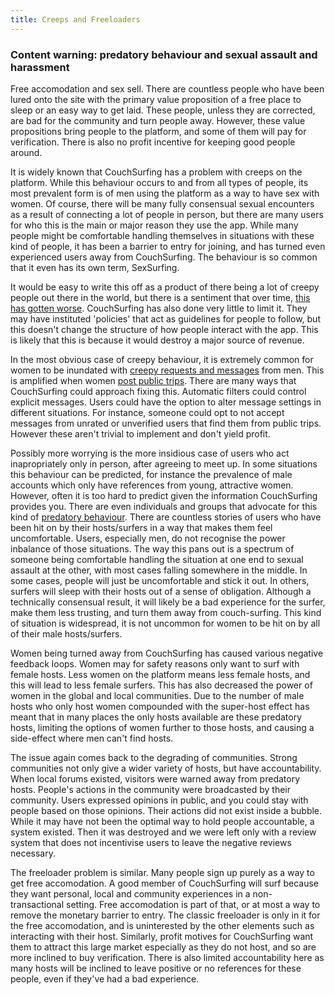 ```yaml
---
title: Creeps and Freeloaders
---
```


### Content warning: predatory behaviour and sexual assault and harassment

Free accomodation and sex sell. There are countless people who have been lured onto the site with the primary value proposition of a free place to sleep or an easy way to get laid. These people, unless they are corrected, are bad for the community and turn people away. However, these value propositions bring people to the platform, and some of them will pay for verification. There is also no profit incentive for keeping good people around.

It is widely known that CouchSurfing has a problem with creeps on the platform. While this behaviour occurs to and from all types of people, its most prevalent form is of men using the platform as a way to have sex with women. Of course, there will be many fully consensual sexual encounters as a result of connecting a lot of people in person, but there are many users for who this is the main or major reason they use the app. While many people might be comfortable handling themselves in situations with these kind of people, it has been a barrier to entry for joining, and has turned even experienced users away from CouchSurfing. The behaviour is so common that it even has its own term, SexSurfing.

It would be easy to write this off as a product of there being a lot of creepy people out there in the world, but there is a sentiment that over time, [this has gotten worse](https://www.reddit.com/r/couchsurfing/comments/7nzrxv/confused_about_people_who_had_bad_experiences/). CouchSurfing has also done very little to limit it. They may have instituted 'policies' that act as guidelines for people to follow, but this doesn't change the structure of how people interact with the app. This is likely that this is because it would destroy a major source of revenue.

In the most obvious case of creepy behaviour, it is extremely common for women to be inundated with [creepy requests and messages](https://www.reddit.com/r/couchsurfing/comments/2inf3j/okay_im_really_sick_of_people_using_cs_as_a/) from men. This is amplified when women [post public trips](https://www.reddit.com/r/couchsurfing/comments/5zmxgs/is_anyone_else_getting_creepy_messages_on/). There are many ways that CouchSurfing could approach fixing this. Automatic filters could control explicit messages. Users could have the option to alter message settings in different situations. For instance, someone could opt to not accept messages from unrated or unverified users that find them from public trips. However these aren't trivial to implement and don't yield profit.


Possibly more worrying is the more insidious case of users who act inapropriately only in person, after agreeing to meet up. In some situations this behaviour can be predicted, for instance the prevalence of male accounts which only have references from young, attractive women. However, often it is too hard to predict given the information CouchSurfing provides you. There are even individuals and groups that advocate for this kind of [predatory behaviour](https://mavericktraveler.com/how-to-bang-couchsurfing-girls-the-complete-guide/). There are countless stories of users who have been hit on by their hosts/surfers in a way that makes them feel uncomfortable. Users, especially men, do not recognise the power inbalance of those situations. The way this pans out is a spectrum of someone being comfortable handling the situation at one end to sexual assault at the other, with most cases falling somewhere in the middle. In some cases, people will just be uncomfortable and stick it out. In others, surfers will sleep with their hosts out of a sense of obligation. Although a technically consensual result, it will likely be a bad experience for the surfer, make them less trusting, and turn them away from couch-surfing. This kind of situation is widespread, it is not uncommon for women to be hit on by all of their male hosts/surfers.

Women being turned away from CouchSurfing has caused various negative feedback loops. Women may for safety reasons only want to surf with female hosts. Less women on the platform means less female hosts, and this will lead to less female surfers. This has also decreased the power of women in the global and local communities. Due to the number of male hosts who only host women compounded with the super-host effect has meant that in many places the only hosts available are these predatory hosts, limiting the options of women further to those hosts, and causing a side-effect where men can't find hosts.

The issue again comes back to the degrading of communities. Strong communities not only give a wider variety of hosts, but have accountability. When local forums existed, visitors were warned away from predatory hosts. People's actions in the community were broadcasted by their community. Users expressed opinions in public, and you could stay with people based on those opinions. Their actions did not exist inside a bubble. While it may have not been the optimal way to hold people accountable, a system existed. Then it was destroyed and we were left only with a review system that does not incentivise users to leave the negative reviews necessary.

The freeloader problem is similar. Many people sign up purely as a way to get free accomodation. A good member of CouchSurfing will surf because they want personal, local and community experiences in a non-transactional setting. Free accomodation is part of that, or at most a way to remove the monetary barrier to entry. The classic freeloader is only in it for the free accomodation, and is uninterested by the other elements such as interacting with their host. Similarly, profit motives for CouchSurfing want them to attract this large market especially as they do not host, and so are more inclined to buy verification. There is also limited accountability here as many hosts will be inclined to leave positive or no references for these people, even if they've had a bad experience.
